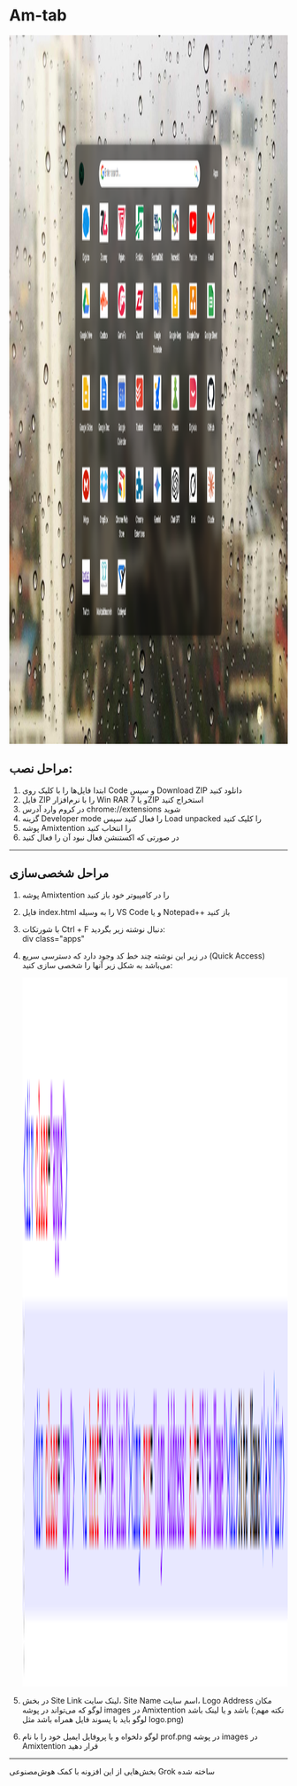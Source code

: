 # Am-tab
<img src="/pic.png" alt=" " width="720" height="1280">

## مراحل نصب:
1. ابتدا فایل‌ها را با کلیک روی Code و سپس Download ZIP دانلود کنید
2. فایل ZIP را با نرم‌افزار Win RAR و یا 7ZIP استخراج کنید
3. در کروم وارد آدرس chrome://extensions شوید
4. گزینه Developer mode را فعال کنید سپس Load unpacked را کلیک کنید
5. پوشه Amixtention را انتخاب کنید
6. در صورتی که اکستنشن فعال نبود آن را فعال کنید
---
## مراحل شخصی‌سازی
1. پوشه Amixtention را در کامپیوتر خود باز کنید
2. فایل index.html را به وسیله VS Code و یا Notepad++ باز کنید
3. با شورتکات Ctrl + F دنبال نوشته زیر بگردید:          
   div class="apps"
4. در زیر این نوشته چند خط کد وجود دارد که دسترسی سریع (Quick Access) می‌باشد به شکل زیر آنها را شخصی سازی کنید:

   <img src="/ex.png" alt=" " width="720" height="1280">
5. در بخش Site Link لینک سایت، Site Name اسم سایت، Logo Address مکان لوگو که می‌تواند در پوشه images در Amixtention باشد و یا لینک باشد (نکته مهم: لوگو باید با پسوند فایل همراه باشد مثل logo.png)
6. لوگو دلخواه و یا پروفایل ایمیل خود را با نام prof.png در پوشه images در Amixtention قرار دهید

---
بخش‌هایی از این افزونه با کمک هوش‌مصنوعی Grok ساخته شده
